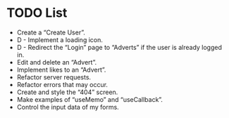 # TODO List

- Create a “Create User”.
- D - Implement a loading icon.
- D - Redirect the “Login” page to “Adverts” if the user is already logged in.
- Edit and delete an “Advert”.
- Implement likes to an “Advert”.
- Refactor server requests.
- Refactor errors that may occur.
- Create and style the “404” screen.
- Make examples of “useMemo” and “useCallback”.
- Control the input data of my forms.
